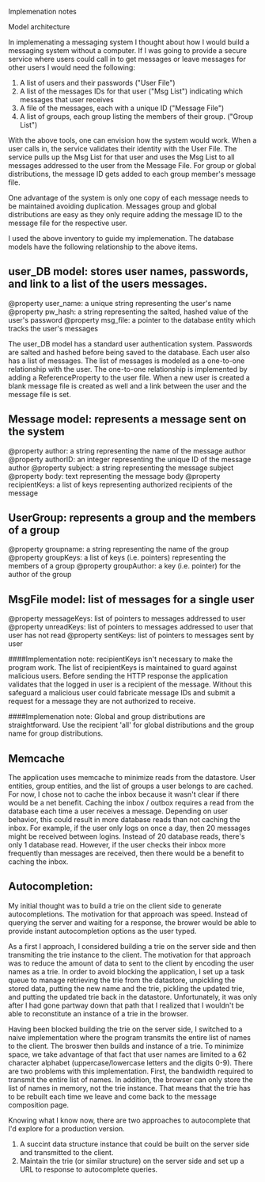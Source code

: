 Implemenation notes

Model architecture

In implemenating a messaging system I thought about how I would build a messaging system without a computer. If I was going to provide a secure service where users could call in to get messages or leave messages for other users I would need the following: 

1. A list of users and their passwords ("User File")
2. A list of the messages IDs for that user ("Msg List") indicating which messages that user receives 
3. A file of the messages, each with a unique ID ("Message File")
4. A list of groups, each group listing the members of their group. ("Group List") 

With the above tools, one can envision how the system would work. When a user calls in, the service validates their identity with the User File. The service pulls up the Msg List for that user and uses the Msg List to all messages addressed to the user from the Message File. For group or global distributions, the message ID gets added to each group member's message file.  

One advantage of the system is only one copy of each message needs to be maintained avoiding duplication. Messages group and global distributions are easy as they only require adding the message ID to the message file for the respective user.   

I used the above inventory to guide my implemenation. The database models have the following relationship to the above items. 

user_DB model: stores user names, passwords, and link to a list of the users messages.
--------------------------------------------------------------------------------------
@property user_name:		a unique string representing the user's name 
@property pw_hash:	 		a string representing the salted, hashed value of the user's password
@property msg_file: 		a pointer to the database entity which tracks the user's messages 


The user_DB model has a standard user authentication system. Passwords are salted and hashed before being saved to the database. Each user also has a list of messages. The list of messages is modeled as a one-to-one relationship with the user. The one-to-one relationship is implemented by adding a ReferenceProperty to the user file. When a new user is created a blank message file is created as well and a link between the user and the message file is set.  


Message model: represents a message sent on the system
-------------------------------------------------------
@property author:  			a string representing the name of the message author
@property authorID:  		an integer representing the unique ID of the message author
@property subject:  		a string representing the message subject
@property body: 	 		text representing the message body 
@property recipientKeys:  	a list of keys representing authorized recipients of the message

UserGroup: represents a group and the members of a group
-------------------------------------------------------
@property groupname:		a string representing the name of the group 
@property groupKeys: 		a list of keys (i.e. pointers) representing the members of a group
@property groupAuthor: 		a key (i.e. pointer) for the author of the group

MsgFile model: list of messages for a single user
-------------------------------------------------
@property messageKeys: 		list of pointers to messages addressed to user
@property unreadKeys: 		list of pointers to messages addressed to user that user has not read
@property sentKeys: 		list of pointers to messages sent by user
 

####Implementation note: 
recipientKeys isn't necessary to make the program work. The list of recipientKeys is maintained to guard against malicious users. Before sending the HTTP response the application validates that the logged in user is a recipient of the message. Without this safeguard a malicious user could fabricate message IDs and submit a request for a message they are not authorized to receive. 

####Implemenation note: 
Global and group distributions are straightforward. Use the recipient 'all' for global distributions and the group name for group distributions. 

Memcache
--------
The application uses memcache to minimize reads from the datastore. User entities, group entities, and the list of groups a user belongs to are cached. For now, I chose not to cache the inbox because it wasn't clear if there would be a net benefit. Caching the inbox / outbox requires a read from the database each time a user receives a message. Depending on user behavior, this could result in more database reads than not caching the inbox. For example, if the user only logs on once a day, then 20 messages might be received between logins. Instead of 20 database reads, there's only 1 database read. However, if the user checks their inbox more frequently than messages are received, then there would be a benefit to caching the inbox. 

Autocompletion:
---------------
My initial thought was to build a trie on the client side to generate autocompletions. The motivation for that approach was speed. Instead of querying the server and waiting for a response, the brower would be able to provide instant autocompletion options as the user typed.  

As a first I approach, I considered building a trie on the server side and then transmiting the trie instance to the client. The motivation for that approach was to reduce the amount of data to sent to the client by encoding the user names as a trie. In order to avoid blocking the application, I set up a task queue to manage retrieving the trie from the datastore, unpickling the stored data, putting the new name and the trie, pickling the updated trie, and putting the updated trie back in the datastore. Unfortunately, it was only after I had gone partway down that path that I realized that I wouldn't be able to reconstitute an instance of a trie in the browser. 

Having been blocked building the trie on the server side, I switched to a naive implementation where the program transmits the entire list of names to the client. The broswer then builds and instance of a trie. To minimize space, we take advantage of that fact that user names are limited to a 62 character alphabet (uppercase/lowercase letters and the digits 0-9). There are two problems with this implementation.  First, the bandwidth required to transmit the entire list of names. In addition, the browser can only store the list of names in memory, not the trie instance. That means that the trie has to be rebuilt each time we leave and come back to the message composition page.

Knowing what I know now, there are two approaches to autocomplete that I'd explore for a production version.  

1. A succint data structure instance that could be built on the server side and transmitted to the client. 
2. Maintain the trie (or similar structure) on the server side and set up a URL to response to autocomplete queries.  



 


  